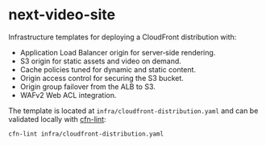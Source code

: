 # next-video-site

Infrastructure templates for deploying a CloudFront distribution with:
- Application Load Balancer origin for server‑side rendering.
- S3 origin for static assets and video on demand.
- Cache policies tuned for dynamic and static content.
- Origin access control for securing the S3 bucket.
- Origin group failover from the ALB to S3.
- WAFv2 Web ACL integration.

The template is located at `infra/cloudfront-distribution.yaml` and can be
validated locally with [cfn-lint](https://github.com/aws-cloudformation/cfn-lint):

```bash
cfn-lint infra/cloudfront-distribution.yaml
```
